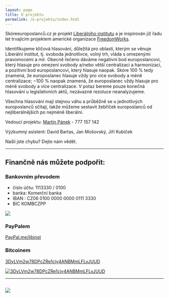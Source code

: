 ```yaml
---
layout: page
title: O projektu
permalink: /o-projektu/index.html
---
```


Skóreeuroposlanců.cz je projekt [Liberálního institutu](http://libinst.cz) a je inspirován již řadu let trvajícím projektem americké organizace [FreedomWorks](http://congress.freedomworks.org).

Identifikujeme klíčová hlasování, důležitá pro oblasti, kterým se věnuje Liberální institut, tj. svoboda jednotlivce, volný trh, vláda s omezenými pravomocemi a mír. Obecně řečeno dáváme negativní bod europoslancovi, který hlasuje pro omezení svobody a/nebo větší centralizaci a harmonizaci, a pozitivní bod europoslancovi, který hlasuje naopak. Skóre 100 % tedy znamená, že europoslanec hlasuje vždy pro více svobody a méně centralizace; −100 % naopak znamená, že europoslanec vždy hlasuje pro méně svobody a více centralizace. V potaz bereme pouze konečná hlasování u legislativních aktů, nezávazné rezoluce neanalyzujeme.

Všechna hlasování mají stejnou váhu a průběžně se u jednotlivých europoslanců sčítají, takže můžeme sestavit žebříček europoslanců od nejliberálnějších po nejméně liberální.

Vedoucí projektu: [Martin Pánek](mailto:martin.panek@libinst.cz) - 777 157 142

Výzkumný asistent: David Bartas, Jan Mošovský, Jiří Kubíček

Našli jste chybu? Dejte nám vědět.

---

## Finančně nás můžete podpořit:

### Bankovním převodem

* číslo účtu: 1113330 / 0100
* banka: Komerční banka
* IBAN : CZ06 0100 0000 0000 0111 3330
* BIC KOMBCZPP

<img src="https://i0.wp.com/libinst.cz/wp-content/uploads/2017/07/komer%C4%8Dka.png?resize=300%2C298">

### PayPalem
[PayPal.me/libinst](PayPal.me/libinst)

### Bitcoinem
[3DyLVm2w78DPcZRe1cjy4ANBMmLFLvJUUD](https://blockchain.info/qr?data=3DyLVm2w78DPcZRe1cjy4ANBMmLFLvJUUD)

[![3DyLVm2w78DPcZRe1cjy4ANBMmLFLvJUUD](https://blockchain.info/qr?data=3DyLVm2w78DPcZRe1cjy4ANBMmLFLvJUUD)](https://blockchain.info/qr?data=3DyLVm2w78DPcZRe1cjy4ANBMmLFLvJUUD)

---

<a href="https://www.libinst.cz/"><img src="/img/libinst_logo_big.jpg" style="max-width:150px" class="img-responsive center-block"></a>
---
